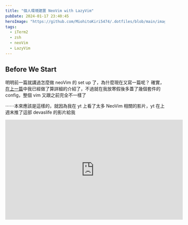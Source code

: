 ```yaml
---
title: "個人環境建置 NeoVim with LazyVim"
pubDate: 2024-01-17 23:40:45
heroImage: "https://github.com/MiohitoKiri5474/.dotfiles/blob/main/images/cover.png?raw=true"
tags:
  - iTerm2
  - zsh
  - neoVim
  - LazyVim
---
```


## Before We Start

明明前一篇就講過怎麼做 neoVim 的 set up 了，為什麼現在又寫一篇呢？
確實，[在上一篇](/terminalSetUp/)中我已經做了算詳細的介紹了，不過就在我放寒假後多蓋了幾個套件的 config，整個 vim 又跟之前完全不一樣了

⋯⋯本來應該是這樣的，就因為我在 yt 上看了太多 NeoVim 相關的影片，yt 在上週末推了這部 devaslife 的影片給我

<iframe class="items-center" width="560" height="315" src="https://www.youtube.com/embed/fFHlfbKVi30?si=kGj6ExYNiqS6FX_N" title="YouTube video player" frameborder="0" allow="accelerometer; autoplay; clipboard-write; encrypted-media; gyroscope; picture-in-picture; web-share" referrerpolicy="strict-origin-when-cross-origin" allowfullscreen />

本來只是抱持著稍微看一下的心情點開，然後我就不小心把整個 config 又重新蓋了一遍⋯⋯

先上截圖

![screenshot-1](https://github.com/MiohitoKiri5474/.dotfiles/blob/main/images/cover.png?raw=true)
![screenshot-2](https://github.com/MiohitoKiri5474/.dotfiles/blob/main/images/fuzzy.png?raw=true)
![screenshot-3](https://github.com/MiohitoKiri5474/.dotfiles/blob/main/images/lazy-nvim.png?raw=true)
![screenshot-4](https://github.com/MiohitoKiri5474/.dotfiles/blob/main/images/shot-1.png?raw=true)
![screenshot-5](https://github.com/MiohitoKiri5474/.dotfiles/blob/main/images/shot-2.png?raw=true)

基礎的部分基本上跟上一篇差不多，或者是可以去看[我目前的設定檔 repo](https://github.com/MiohitoKiri5474/.dotfiles/)

我這邊假設會看到這邊的人已經把 Nerd Fonts, zsh, iTerm 都弄好了，所以以下內容都只會提及與 NeoVim 直接相關的部分

另外這一篇文章有那麼億點點長，請見諒

## Requirements

- NeoVim >= 0.9 (need to built with LuaJIT)
- [LazyVim](https://www.lazyvim.org/)
- package for [telescope.nvim](https://github.com/nvim-telescope/telescope.nvim)
  - live grep: [ripgrep](https://github.com/BurntSushi/ripgrep)
  - find files: [fd](https://github.com/sharkdp/fd)

## Install Package & LazyVim

首先當然是先安裝各種會用到的套件

```sh
brew install neovim fd ripgrep
```

另外我是先預載 [folke](https://github.com/folke) 大神的 config，主要原因是他的 config 很適合 coding，而且基本上一個 IDE 必須有的功能他都弄好了，我們只要自己微調一點小地方就好
按照[說明文件](https://github.com/LazyVim/LazyVim) 中，我們可以用下面兩條指令來安裝 LazyVim
第二條是用來將 nvim 中的 `.git` 刪除，用來替代成你自己的 git repo

```sh
git clone https://github.com/LazyVim/starter ~/.config/nvim
rm -rf ~/.config/nvim/.git
```

然後就能用 `nvim` command 開始使用了，初次進入應該要花一陣子安裝 plugin

## LazyVim

下載應該需要一段時間，在等待的同時簡單先提一下 LazyVim 相關的事情

### About folke

首先，如前面所述，這是以 folke 大神為底的模板下去改的，並且新增了一些其他語言的支援，可以在 `lazy.lua` 裡面新增設定直接安裝相關 plugin

現在 folke 應該是社群中最活躍的貢獻者之一，這邊可以簡述一下他的事蹟（或是說寫過的 plugin？）：

1. which-key.nvim，讓新手使用者可以快速的學習 vim 的快捷鍵
2. tokeynight.nvim，就我所知這應該是第一個用 lua 寫的 colorscheme，同時帶領起社群中 colorscheme 反過來支援 plugin 的潮流
3. noice.nvim，如果是喜歡將 cmdLine 隱藏的捧油一定接觸過 noice，這個 plugin 會在需要的時候居中顯示 cmdLine，並且用提示框的方式將 error message 顯示在畫面右上角
4. lazy.nvim，最重大的貢獻，將 nvim plugin manager 往前推到下一個時代

### About lazy.nvim

再來是這個套件使用的是同為 folke 大神（他真的很猛）寫的 [lazy.nvim](https://github.com/folke/lazy.nvim)，相較於我之前用的 Packer 差不多，不過稍微好用一點：

1. Lazy 不需要預先編譯，Packer 其實會編譯出一個暫存檔以供 nvim 使用
2. Lazy 的整體大小更輕量
3. Lazy 有完整的 UI 介面，我知道在 CLI 的 editor 裡面要求有好看的 UI 介面很怪但是（ry
4. Lazy 會在 nvim 啟動時自動檢查是否有套件需要更新、config 中是否有已新增但尚未安裝的套件

這邊只有舉出幾個比較常見的差異，更詳細的內容可以參考這篇：[使用lazy.nvim作为你的Neovim插件管理器](https://zhuanlan.zhihu.com/p/599306319)

另外 Packer 也在去年八月宣布將暫停更新，請用戶們使用其他 plugin manager，看要用 Packer 的精神延續版本 pckr.nvim 或是 lazy.nvim
這邊我是選 lazy.nvim，主要原因是 lazy.nvim 較為穩定（pckr 還在發展階段），不過長遠來看使用 pckr 應該會是比較好的選則，pckr 正在緩慢的從 Lua 遷移至 Teal

> 如果要使用 Packer 或是 Lazy，需要將 config 用 lua 編寫，所以我在之前從 vim-plug 搬移到 Packer 時就已經重寫過一次 config 了
> 還好 Lazy 和 Packer 的語法大致相同，可以用 `:%s/foo/bar` 將部分關鍵字換成新的就好了
> 另外 Teal 之於 Lua，可以當作是 TypeScript 之於 JavaScript

我應該是在去年年底 12 月中的時候，在等我的 CVDL 作業 training 時將 Packer 換成 Lazy 了，真的不用做太多事情就能搬移了，相當舒服

### LazyVim File Structure

LazyVim 的檔案結構基本上會長這樣

```
nvim
|___ lua
    |___ config
        |___ autocmd.lua
        |___ keymaps.lua
        |___ lazy.lua
        |___ options.lua
    |___ plugins
        |___ # put your plugin configs here
|___ init.lua
|___ stylua.toml
```

其中 lazy.lua 會是主要的設定，而與 plugin 相關的則是放在 plugins 中的檔案
可以有複數個檔案，每個檔案都會被 require 一次，其中每個檔案會 return 一個 table，代表是這個檔案要新增的 plugin 內容

一個 plugin 內容通常我會習慣這樣寫

```lua
return {
    "author/package-name", -- 基本上就是 repo 名稱複製下來
    dependencies = {
        -- Optional, 需要的套件名稱
        "author2/I-need-this",
    },
    event = "VeryLazy", -- Optional, package 觸發時機，在什麼情況下會被 load
    lazy = true, -- Optional, 這個 package 是否要 lazy load，例如呼叫這個 package 的 command 時才會 load
    command = "CMD-Name", -- Optional, 這個 package 要用什麼 command 使用
    key = {
        -- Optional, 關於這個套件的 key mapping，格式如下
        "kc", "<cmd>command-of-package<Return>", -- 可以是接一個 command
        "kf", function()
            -- 或是用一個完整的 lua function 來定義行為
        end,
    },
    opts = {
        -- Optional, 關於套件的 option 細節，不同套件會有不同的設定，請見套件的 readme
        -- 有時不會是 table，會是一個 lua function
    },
    config = function()
        -- Optional, 想要如何設定這個 package，通常會是一個 lua function
    end,
}
```

當然也可以同一個檔案內放複數 plugin 的 config

```lua
return {
    {
        -- package 1
    },
    {
        -- package 2
    },
    -- etc.
}
```

這邊放幾個範例

```lua
return {
    "akinsho/bufferline.nvim",
    keys = {
        { "<Tab>", "<Cmd>BufferLineCycleNext<CR>" },
        { "<S_Tab>", "<Cmd>BufferLineCyclePrev<CR>" },
    },
    opts = {
        options = {
            mode = "tabs",
            show_buffer_close_icons = false,
            show_close_icon = false,
        },
    },
}
```

```lua
return {
    "b0o/incline.nvim",
    dependencies = { "craftzdog/solarized-osaka.nvim" },
    event = "BufReadPre",
    priority = 1200,
    config = function()
        local colors = require("solarized-osaka.colors").setup()
        require("incline").setup({
            highlight = {
                groups = {
                    InclineNormal = { guibg = colors.magenta500, guifg = colors.base04 },
                    InclineNormalNC = { guifg = colors.violet500, guibg = colors.base03 },
                },
            },
            window = { margin = { vertical = 0, horizontal = 1 } },
            hide = {
                cursorline = true,
            },
            render = function(props)
                local filename = vim.fn.fnamemodify(vim.api.nvim_buf_get_name(props.buf), ":t")
                if vim.bo[props.buf].modified then
                    filename = "[+] " .. filename
                end

                local icon, color = require("nvim-web-devicons").get_icon_color(filename)
                return { { icon, guifg = color }, { " " }, { filename } }
            end,
        })
    end,
}
```

另外不同套件會有不同的設定選項，可以參考預設的設定檔（通常 repo 會提供完整的 default config）調整，或是直接裝死用預設的

## Editing Config

基本上大多數的設定我是照搬上面那一部影片的，不過影片本身有一個多小時，這邊就對於每個有動到的部分提一下做了哪些事情好了

### Set tab size

![](/4-spaces.png)

我做的第一件事情，是將 tab size 改成 4 個空白
有部分歐洲 coder 比較喜歡用 2 個空白（Folke 是很標準的瑞典文名字，看 folke 的照片應該也是北歐人），不過我還是習慣 4 個
需要編輯兩份檔案

首先是在 `lua/config/options.lua` 底部新增這幾條設定

```lua
vim.o.tabstop = 4 -- A TAB character looks like 4 spaces
vim.o.expandtab = true -- Pressing the TAB key will insert spaces instead of a TAB character
vim.o.softtabstop = 4 -- Number of spaces inserted instead of a TAB character
vim.o.shiftwidth = 4 -- Number of spaces inserted when indenting
```

然後是去 stylua.toml 改成這樣

```toml
indent_type = "Tabs"
indent_width = 4
column_width = 120
```

重啟 nvim 之後應該就能看到改變了

### General Key Mapping

接著先設定一下通用的 key mapping，主要放在 `lua/config/keymaps.lua`，個別針對不同 plugin 的晚點再一起弄

主要是將 Ctrl + q 設定成退出 nvim、Ctrl + s 作為存檔
+, - 用來做數值的加減
te 和 Tab 設定為不同 Tab 切換
ss, sv 作為 split 和 vsplit

```lua
local keymap = vim.keymap
local opt = { noremap = true, silent = true }

keymap.set("n", "<C-q>", ":q!<Return>", opt)
keymap.set("i", "<C-q>", "<esc>:q!<Return>", opt)

keymap.set("n", "<C-s>", ":w<Return>", opt)
keymap.set("i", "<C-s>", "<esc>:w<Return>", opt)

keymap.set("n", "+", "<C-a>")
keymap.set("n", "-", "<C-x>")

keymap.set("n", "te", ":tabedit<Return>", opt)
keymap.set("n", "<tab>", ":tabnext<Return>", opt)
keymap.set("n", "<s-tab>", ":tabprev<Return>", opt)

keymap.set("n", "ss", ":split<Return>", opt)
keymap.set("n", "sv", ":vsplit<Return>", opt)
```

順便提一下，LazyVim 的 leader 預設為空白鍵 space
對於 leader 用途不了解的，可以參考這篇文章：[VIM学习笔记 前缀键(leader)](https://zhuanlan.zhihu.com/p/63626180)

### Color Theme

接著先設定個 Color Theme，這邊我也是選擇用 Solarized-Osaka，替代掉預設的 Tokeynight
Tokeynight 也很好看，不過我之前已經用這個配色快兩年了有點膩，想換個口味

```lua
return {
    "craftzdog/solarized-osaka.nvim",
    lazy = true,
    priority = 1000,
    otps = function()
        return {
            transparent = true,
        }
    end,
}
```

同時到 `lua/config/lazy.nvim` 第 12 行，加入一項 opts

```lua
{ "LazyVim/LazyVim", import = "lazyvim.plugins", opts = { colorscheme = "solarized-osaka", } },
```

另外其他 LazyVim 預設的 key mapping 可以到[他們的網頁](https://www.lazyvim.org/keymaps)查看

### Fix Conceallevel for Json

另外用預設的 set up 時，json 中文件的雙引號會被消掉，只有在游標移動到該行時才會顯示
為了減少漏看的麻煩，這邊在 `lua/config/autocmds.lua` 中，加入以下設定取消這項功能

```lua
vim.api.nvim_create_autocmd("InsertLeave", {
    pattern = "\*",
    command = "set nopaste",
})

vim.api.nvim_create_autocmd("FileType", {
    pattern = { "json", "jsonc" },
    callback = function()
        vim.wo.spell = false
        vim.wo.concealleave = 0
    end,
})
```

### Install Extras

再來是新增一些 LazyVim 提供的 extra plugins，這邊我安裝了幾個語言插件
另外還有提供如 TabNine, Copilot 之類的功能，有使用需求的可以直接在這邊安裝
將需要安裝的 extra 新增在 `lua/config/lazy.lua` 中的 `spec` 裡面

```lua
-- import any extras modules here
{ import = "lazyvim.plugins.extras.linting.eslint" },
{ import = "lazyvim.plugins.extras.formatting.prettier" },
{ import = "lazyvim.plugins.extras.lang.json" },
{ import = "lazyvim.plugins.extras.lang.rust" },
{ import = "lazyvim.plugins.extras.lang.python" },
{ import = "lazyvim.plugins.extras.util.mini-hipatterns" },
{ import = "lazyvim.plugins.extras.lsp.none-ls" },
{ import = "lazyvim.plugins.extras.ui.mini-animate" },
```

其餘的 extras 請參考[網頁](https://www.lazyvim.org/extras)

### LSP setup

因為前面新增了一些語言相關的 extras，在重開 nvim 的時候除了安裝這些東西，也記得要開 Mason 確認這些 lsp 是否安裝完成

#### LSP

既然說到 LSP 了，這邊也提一下 LSP 是什麼

Language Server Protocol（語言服務器協議，LSP）是 Microsoft 於 2016 年提出的一套統一通訊協議，該協議定義了 IDE 和語言服務器之間的溝通
語言服務器則是用來提供 auto complete, definition query 等功能，藉由即時分析當前檔案提供服務
像是 Visual Studio 或 Eclipse 等都是利用語言服務器來提供 auto complete 的
例如給 C/C++ 用的 clangd、給 Python 用的 pyright

而在有統一的協定之前，各個語言服務器會是單獨對每個編輯器做不同的設定，如 clangd 對 vim 的設定就無法套用至 Visual Sutdio Code 上（因為編輯器內部的規範都不同）
這時 LSP 變誕生了，藉由 LSP 這個中間橋樑，實現了不同語言服務器和編輯器之間的統一，這項協議的好處是以後各個語言服務器只需要應對 LSP 就好，同理不同編輯器只要應對 LSP 傳來的資訊就好

#### mason

而 mason.nvim 就是 nvim 的 LSP manager，安裝後可使用 `:Mason` command 來管理不同的 LS, DAP, formatter 等套件，在 LazyVim 中預設為 `<leader>cm`
這邊既然提到 LSP 了，就順便設定吧

```lua
return {
    {
        "williamboman/mason.nvim",

        dependencies = {
            "williamboman/mason-lspconfig.nvim",
        },
        config = function()
            local mason = require("mason")
            local mason_lspconfig = require("mason-lspconfig")

            mason.setup({
                ui = {
                    icons = {
                        server_installed = "✓",
                        server_pending = "➜",
                        server_uninstalled = "✗",
                    },
                },
            })
            mason_lspconfig.setup({
                ensure_installed = { "lua_ls", "rust_analyzer", "clangd", "pyright", "gopls" },
                automatic_installation = true,
            })
        end,
        opts = function(_, opts)
            table.insert(opts.ensure_installed, "black")
        end,
    },

}

```

mason.nvim 和 mason-lspconfig.nvim 用來管理哪些 LSP 是一定要安裝的
因為多數的 lsp 我都用預設的 config，所以就沒有多做設定了

### none-ls

none-ls 是一個提供本身無 LS 的來源接上 LSP，提供類似 auto complete 的功能（按照之前出現過的字之類的）
因為 nvim 本身並無提提供此功能，因此需要另外安裝 plugin

```lua
return {
    {
        "nvimtools/none-ls.nvim",
        dependencies = { "nvim-lua/plenary.nvim" },
        config = function()
            local null_ls = require("null-ls")

            null_ls.setup({
                sources = {
                    null_ls.builtins.formatting.black,
                },
            })
        end,
    },
}
```

### Editor: telescope & flash

接著來設定 editor 相關的內容，`telescope.nvim` 是一個內文模糊搜尋的 plugin，因為模組化的設計，可以輕鬆的字定義多數功能
然後 devaslife 這位老兄的 config 有那麼億點長，我也還沒完全熟悉這些操作

```lua
return {
    {
        "telescope.nvim",
        dependencies = {
            {
                "nvim-telescope/telescope-fzf-native.nvim",
                build = "make",
            },
            "nvim-telescope/telescope-file-browser.nvim",
            "nvim-lua/plenary.nvim",
        },
        keys = {
            {
                "<leader>fP",
                function()
                    require("telescope.builtin").find_files({
                        cwd = require("lazy.core.config").options.root,
                    })
                end,
            },
            {
                ";f",
                function()
                    local builtin = require("telescope.builtin")
                    builtin.find_files({
                        no_ignore = false,
                        hidden = true,
                    })
                end,
            },
            {
                ";r",
                function()
                    local builtin = require("telescope.builtin")
                    builtin.live_grep({
                        additional_args = { "--hidden" },
                    })
                end,
            },
            {
                "\\\\",
                function()
                    local builtin = require("telescope.builtin")
                    builtin.buffers()
                end,
            },
            {
                ";t",
                function()
                    local builtin = require("telescope.builtin")
                    builtin.help_tags()
                end,
            },
            {
                ";;",
                function()
                    local builtin = require("telescope.builtin")
                    builtin.resume()
                end,
            },
            {
                ";e",
                function()
                    local builtin = require("telescope.builtin")
                    builtin.diagnostics()
                end,
            },
            {
                ";s",
                function()
                    local builtin = require("telescope.builtin")
                    builtin.treesitter()
                end,
            },
            {
                "sf",
                function()
                    local telescope = require("telescope")

                    local function telescope_buffer_dir()
                        return vim.fn.expand("%:p:h")
                    end

                    telescope.extensions.file_browser.file_browser({
                        path = "%:p:h",
                        cwd = telescope_buffer_dir(),
                        respect_gitignore = false,
                        hidden = true,
                        grouped = true,
                        previewer = false,
                        initial_mode = "normal",
                        layout_config = { height = 40 },
                    })
                end,
            },
        },
        config = function(_, opts)
            local telescope = require("telescope")
            local actions = require("telescope.actions")
            local fb_actions = require("telescope").extensions.file_browser.actions

            opts.defaults = vim.tbl_deep_extend("force", opts.defaults, {
                wrap_results = true,
                layout_strategy = "horizontal",
                layout_config = { prompt_position = "top" },
                sorting_strategy = "ascending",
                winblend = 0,
                mappings = {
                    n = {},
                },
            })
            opts.pickers = {
                diagnostics = {
                    theme = "ivy",
                    initial_mode = "normal",
                    layout_config = {
                        preview_cutoff = 9999,
                    },
                },
            }
            opts.extensions = {
                file_browser = {
                    theme = "dropdown",
                    -- disables netrw and use telescope-file-browser in its place
                    hijack_netrw = true,
                    mappings = {
                        -- your custom insert mode mappings
                        ["n"] = {
                            -- your custom normal mode mappings
                            ["N"] = fb_actions.create,
                            ["h"] = fb_actions.goto_parent_dir,
                            ["/"] = function()
                                vim.cmd("startinsert")
                            end,
                            ["<C-u>"] = function(prompt_bufnr)
                                for i = 1, 10 do
                                    actions.move_selection_previous(prompt_bufnr)
                                end
                            end,
                            ["<C-d>"] = function(prompt_bufnr)
                                for i = 1, 10 do
                                    actions.move_selection_next(prompt_bufnr)
                                end
                            end,
                            ["<PageUp>"] = actions.preview_scrolling_up,
                            ["<PageDown>"] = actions.preview_scrolling_down,
                        },
                    },
                },
            }
            telescope.setup(opts)
            require("telescope").load_extension("fzf")
            require("telescope").load_extension("file_browser")
        end,
    },

    {
        "folke/flash.nvim",
        enabled = false,
    },
}
```

同時我順便把 `flash.nvim` disable 掉了，因為我不是很喜歡這個動畫功能

### UI

設定完 editor 的東西，現在換來處理 UI

#### Noice

沒錯，前面提到的 Noice 我們也會做點設定
用到現在應該有注意到，LazyVim 是沒有 cmdLine 的，並且也有提供 Noice 的設定
不過在 LazyVim 的設定下，即便回傳的內容是空的依然會觸發 Noice，所以這邊做一點設定，將 Noice 在無可用內容時會將這個提醒擋掉不會輸出
同時用 nvim-notify 設定所有提醒會持續 5000ms

```lua
return {
    {
        "folke/noice.nvim",
        opts = function(_, opts)
            table.insert(opts.routes, {
                filter = {
                    event = "notify",
                    find = "No information available",
                },
                opts = {
                    skip = true,
                },
            })

            opts.presets.lsp_doc_border = true
        end,
    },
    {
        "rcarriga/nvim-notify",
        opts = {
            timeout = 5000,
    },
}
```

#### incline

incline 是一個方便顯示不同分割畫面中檔案名稱的 plugins
這樣在一個畫面中有不同檔案時可以比較容易看到檔案名稱，不用將游標移動到那一個分割區

```lua
return {
    {
        "b0o/incline.nvim",
        dependencies = { "craftzdog/solarized-osaka.nvim" },
        event = "BufReadPre",
        priority = 1200,
        config = function()
            local colors = require("solarized-osaka.colors").setup()
            require("incline").setup({
                highlight = {
                    groups = {
                        InclineNormal = { guibg = colors.magenta500, guifg = colors.base04 },
                        InclineNormalNC = { guifg = colors.violet500, guibg = colors.base03 },
                    },
                },
                window = { margin = { vertical = 0, horizontal = 1 } },
                hide = {
                    cursorline = true,
                },
                render = function(props)
                    local filename = vim.fn.fnamemodify(vim.api.nvim_buf_get_name(props.buf), ":t")
                    if vim.bo[props.buf].modified then
                        filename = "[+] " .. filename
                    end

                    local icon, color = require("nvim-web-devicons").get_icon_color(filename)
                    return { { icon, guifg = color }, { " " }, { filename } }
                end,
            })
        end,
    },
}
```

這邊改了一下顏色的設定，同時將如果游標停在第一行時會隱藏檔名

#### bufferline

bufferline 是將 buffer 中的分頁顯示類似 VSCode 這些 IDE 的樣子，這邊也是簡單的設定一下
因為不喜歡關閉檔案的 icon，所以把他們都關掉了

```lua
return {
    {
        "akinsho/bufferline.nvim",
        keys = {
            { "<Tab>", "<Cmd>BufferLineCycleNext<CR>" },
            { "<S_Tab>", "<Cmd>BufferLineCyclePrev<CR>" },
        },
        opts = {
            options = {
                mode = "tabs",
                show_buffer_close_icons = false,
                show_close_icon = false,
            },
        },
    },
}
```

#### lualine

lualine 是一個讓狀態列更好看的 plugin，LazyVim 預設就有了
我多加了一項顯示 LSP 的功能，其餘基本上是直接搬 lualine 的預設

```lua
return {
    {
        "nvim-lualine/lualine.nvim",
        event = "VeryLazy",
        dependencies = { "craftzdog/solarized-osaka.nvim" },
        priority = 1100,
        config = function()
            local lualine = require("lualine")

            local lsp = {
                function()
                    local msg = "No Active Lsp"
                    local buf_ft = vim.api.nvim_buf_get_option(0, "filetype")
                    local clients = vim.lsp.get_active_clients()
                    if next(clients) == nil then
                        return msg
                    end

                    for _, client in ipairs(clients) do
                        local filetypes = client.config.filetypes
                        if filetypes and vim.fn.index(filetypes, buf_ft) ~= -1 then
                            return client.name
                        end
                    end
                    return msg
                end,
                icon = " ",
            }

        local config = {
            sections = {
                lualine_a = { "mode" },
                lualine_b = { "branch" },
                lualine_c = { { "diff" }, "filename", "diagnostics" },
                lualine_x = { lsp, "filetype" },
                lualine_y = { "location", "progress" },
                lualine_z = {},
            },
            inactive_sections = {
                lualine_a = {},
                lualine_b = {},
                lualine_c = {},
                lualine_x = {},
                lualine_y = {},
                lualine_z = {},
            },
        }

        lualine.setup(config)
        end,
    },
}
```

#### dashboard

最後關於 UI 的設定是 dashboard，預設是顯示一個 LazyVim 的 ASCII art
這邊我改成用自己的 username，可以到[這個網站](https://patorjk.com/software/taag/#p=display&f=Graffiti&t=Type%20Something%20)做一個自己的 ASCII art

```lua
return {
    {
        "nvimdev/dashboard-nvim",
        event = "VimEnter",
        opts = function(_, opts)
            local logo = [[
███╗   ███╗██╗ ██████╗ ██╗  ██╗██╗████████╗ ██████╗
████╗ ████║██║██╔═══██╗██║  ██║██║╚══██╔══╝██╔═══██╗
██╔████╔██║██║██║   ██║███████║██║   ██║   ██║   ██║
██║╚██╔╝██║██║██║   ██║██╔══██║██║   ██║   ██║   ██║
██║ ╚═╝ ██║██║╚██████╔╝██║  ██║██║   ██║   ╚██████╔╝
╚═╝     ╚═╝╚═╝ ╚═════╝ ╚═╝  ╚═╝╚═╝   ╚═╝    ╚═════╝

██╗  ██╗██╗██████╗ ██╗███████╗██╗  ██╗███████╗██╗  ██╗
██║ ██╔╝██║██╔══██╗██║██╔════╝██║  ██║╚════██║██║  ██║
█████╔╝ ██║██████╔╝██║███████╗███████║    ██╔╝███████║
██╔═██╗ ██║██╔══██╗██║╚════██║╚════██║   ██╔╝ ╚════██║
██║  ██╗██║██║  ██║██║███████║     ██║   ██║       ██║
╚═╝  ╚═╝╚═╝╚═╝  ╚═╝╚═╝╚══════╝     ╚═╝   ╚═╝       ╚═╝
            ]]

            logo = string.rep("\n", 8) .. logo .. "\n\n"
            opts.config.header = vim.split(logo, "\n")
        end,
    },
}
```

### treesitter

treesitter 是一個 highlighting 用的插件，支援多種語言，讓程式碼便的更好讀
這邊加入了幾個我比較常用的語言，確保他們都有安裝

```lua
return {
    {
        "nvim-treesitter/nvim-treesitter",
        opts = {
            ensure_installed = {
                "astro",
                "cmake",
                "cpp",
                "css",
                "gitignore",
                "go",
                "graphql",
                "http",
                "java",
                "php",
                "rust",
                "scss",
                "sql",
                "svelte",
                "fish",
                "python",
            },
        },
        confirg = function(_, opts)
            require("nvim-treesitter.configs").setup(opts)

            vim.filetype.add({
                extension = {
                    mdx = "mdx",
                },
            })
            vim.treesitter.language.register("markdown", "mdx")
        end,
    },
}
```

### Tagbar

tagbar 是一個我很喜歡的 plugin，用途是將這一份 code 中的 function 和 global variable 顯示出來，並且可以直接跳到該項目的 define 位置
基本上我沒有做任何的設定，對我來說就只是一個顯示我有哪些 diginition，我沒有很 care 他的樣字或是功能XD

```lua
return {
    "preservim/tagbar",
    cmd = "TagbarToggle",
    lazy = true,
}
```

### vim-tmux-navigator

在各個分割畫面中，可以用 Ctrl + [h, j, k, l] 來做切換對應位置的畫面
另外我平常的開發環境習慣用 tmux 來管理各種工作，如果可以直跟用相同的快捷鍵切換再好不過了，不然兩個的 prefix 不同很容易按錯

```lua
return {
    "christoomey/vim-tmux-navigator",
    cmd = {
        "TmuxNavigateLeft",
        "TmuxNavigateDown",
        "TmuxNavigateUp",
        "TmuxNavigateRight","TmuxNavigatePrevious",
    },
    keys = {
        { "<c-h>", "<cmd><C-U>TmuxNavigateLeft<cr>" },
        { "<c-j>", "<cmd><C-U>TmuxNavigateDown<cr>" },
        { "<c-k>", "<cmd><C-U>TmuxNavigateUp<cr>" },
        { "<c-l>", "<cmd><C-U>TmuxNavigateRight<cr>" },
        { "<c-\\>", "<cmd><C-U>TmuxNavigatePrevious<cr>" },
    },
}
```

另外要注意一下，在 tmux 那邊也記得要安裝這個套件

### template

最後的最後是 tamplete，因為我目前寫 C++ 幾乎都還是要寫競程的內容，有個 default code 會舒服一些，也比較符合我之前寫競賽 code 的習慣
因此這邊用 new-file-template 來完成這件事
其本身的 config 是沒有 lazy load 的，因為我並不是無時無刻都要寫新 code，甚至現在有很多時間都不是在寫 C++，因此加上 lazy load
目前用起來沒有什麼大問題，不過 default 沒辦法加上 `#define endl '\n'` 有點討厭，因為 `\n` 會被 lua 視為換行，改成用 `\\n` 也是有一樣的問題

以後要習慣敲 `'\n'` 而不是 `endl` 了 QAQ

```lua
return {
    {
        "otavioschwanck/new-file-template.nvim",
        lazy = true,
        opts = {},
        event = "BufNewFile",
    },
}
```

## Epilogue

大致上就這些，未來不確定會不會加入更多的 plugin（我覺得應該是會啦XD），也不確定會不會自己寫
等哪天有這些想法應該也會丟上來水一篇文章（？

在撰文當下的這幾天，我幾乎都在各種的蓋 config
像是我把 zsh 和 tmux 的 config 重建了一次，不過都是很基礎的設定，如果想要看我做了什麼可以到我的 dotfiles 看看
基本上就是重改，把一些多餘的 config 拔掉，然後換新的 theme setu，就這樣

本來差點還要蓋一個新的 window manager，不過蓋到一半要測試的時候感覺卡卡的很怪，不知道是不是不支援 HiDIP 還是因為我的 HiDPI 是硬開的（我的外接螢幕解析度只有 2k，macOS 本身是不支援 HiDPI 的），所以蓋到一半只能忍痛刪掉
總之最近的我是 config 狂人（？），各種蓋 config，還順手寫了篇文章XD
我甚至還有一天本來的預計進度是要把之前暑假寫到一半的 side project 繼續寫完，或是做點 study 研究要加入什麼新的 feature
⋯⋯然後我就跑回去繼續蓋 config 了，我也不知道為什麼，我在幹嘛XD

這應該是我有史以來寫過最長的文章了（？），md 原始檔有 900 多行
雖然其中應該有 400 行以上都是複製貼上的 code，另外還有 50 行左右的空行，但還是一個小小的里程碑
不知道以後有沒有機會寫出破 1000 行的文章XD

```

```
